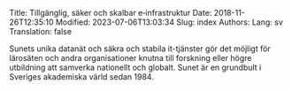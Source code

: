 Title: Tillgänglig, säker och skalbar e‑infrastruktur
Date: 2018-11-26T12:35:10
Modified: 2023-07-06T13:03:34
Slug: index
Authors: 
Lang: sv
Translation: false

Sunets unika datanät och säkra och stabila it-tjänster gör det möjligt för lärosäten och andra organisationer knutna till forskning eller högre utbildning att samverka nationellt och globalt. Sunet är en grundbult i Sveriges akademiska värld sedan 1984.
